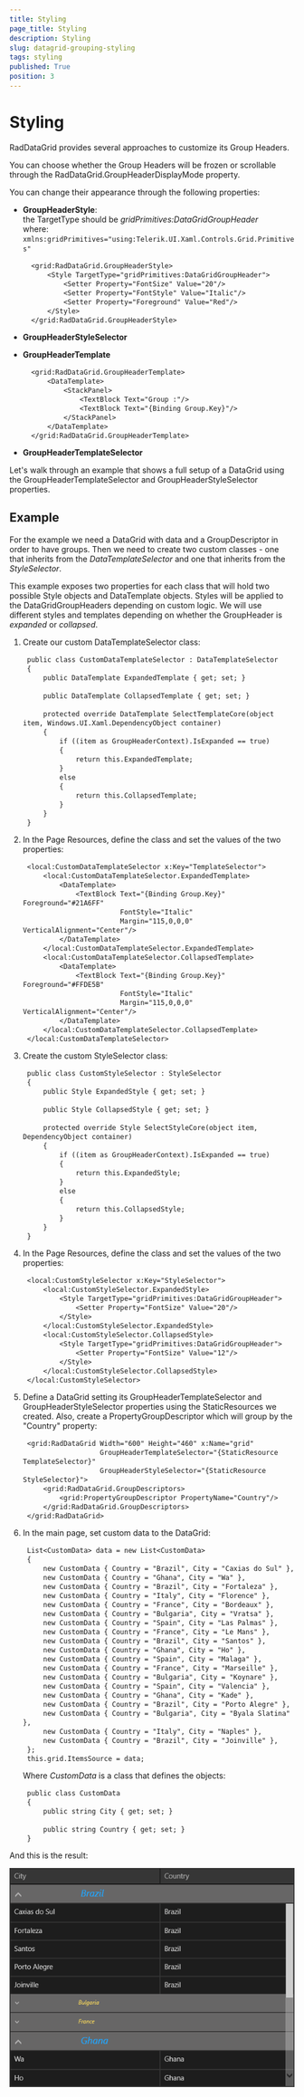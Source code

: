 ```yaml
---
title: Styling
page_title: Styling
description: Styling
slug: datagrid-grouping-styling
tags: styling
published: True
position: 3
---
```


# Styling

RadDataGrid provides several approaches to customize its Group Headers.

You can choose whether the Group Headers will be frozen or scrollable through the RadDataGrid.GroupHeaderDisplayMode property.

You can change their appearance through the following properties:

* **GroupHeaderStyle**:  
the TargetType should be *gridPrimitives:DataGridGroupHeader*  
where: `xmlns:gridPrimitives="using:Telerik.UI.Xaml.Controls.Grid.Primitives"`

		<grid:RadDataGrid.GroupHeaderStyle>
		    <Style TargetType="gridPrimitives:DataGridGroupHeader">
		        <Setter Property="FontSize" Value="20"/>
		        <Setter Property="FontStyle" Value="Italic"/>
		        <Setter Property="Foreground" Value="Red"/>
		    </Style>
		</grid:RadDataGrid.GroupHeaderStyle>
* **GroupHeaderStyleSelector**
* **GroupHeaderTemplate**

		<grid:RadDataGrid.GroupHeaderTemplate>
		    <DataTemplate>
		        <StackPanel>
		            <TextBlock Text="Group :"/>
		            <TextBlock Text="{Binding Group.Key}"/>
		        </StackPanel>
		    </DataTemplate>
		</grid:RadDataGrid.GroupHeaderTemplate>
* **GroupHeaderTemplateSelector**

Let's walk through an example that shows a full setup of a DataGrid using the GroupHeaderTemplateSelector and GroupHeaderStyleSelector properties.

## Example

For the example we need a DataGrid with data and a GroupDescriptor in order to have groups. Then we need to create two custom classes - one that inherits from the *DataTemplateSelector* and one that inherits from the *StyleSelector*.

This example exposes two properties for each class that will hold two possible Style objects and DataTemplate objects. Styles will be applied to the DataGridGroupHeaders depending on custom logic. We will use different styles and templates depending on whether the GroupHeader is *expanded* or *collapsed*.


1. Create our custom DataTemplateSelector class:

		public class CustomDataTemplateSelector : DataTemplateSelector
		{
		    public DataTemplate ExpandedTemplate { get; set; }
		
		    public DataTemplate CollapsedTemplate { get; set; }
		
		    protected override DataTemplate SelectTemplateCore(object item, Windows.UI.Xaml.DependencyObject container)
		    {
		        if ((item as GroupHeaderContext).IsExpanded == true)
		        {
		            return this.ExpandedTemplate;
		        }
		        else
		        {
		            return this.CollapsedTemplate;
		        }
		    }
		}

1. In the Page Resources, define the class and set the values of the two properties:

		<local:CustomDataTemplateSelector x:Key="TemplateSelector">
		    <local:CustomDataTemplateSelector.ExpandedTemplate>
		        <DataTemplate>
		            <TextBlock Text="{Binding Group.Key}" Foreground="#21A6FF" 
		                       FontStyle="Italic" 
		                       Margin="115,0,0,0" VerticalAlignment="Center"/>
		        </DataTemplate>
		    </local:CustomDataTemplateSelector.ExpandedTemplate>
		    <local:CustomDataTemplateSelector.CollapsedTemplate>
		        <DataTemplate>
		            <TextBlock Text="{Binding Group.Key}" Foreground="#FFDE5B" 
		                       FontStyle="Italic" 
		                       Margin="115,0,0,0" VerticalAlignment="Center"/>
		        </DataTemplate>
		    </local:CustomDataTemplateSelector.CollapsedTemplate>
		</local:CustomDataTemplateSelector>

1. Create the custom StyleSelector class:

		public class CustomStyleSelector : StyleSelector
		{
		    public Style ExpandedStyle { get; set; }
		
		    public Style CollapsedStyle { get; set; }
		
		    protected override Style SelectStyleCore(object item, DependencyObject container)
		    {
		        if ((item as GroupHeaderContext).IsExpanded == true)
		        {
		            return this.ExpandedStyle;
		        }
		        else
		        {
		            return this.CollapsedStyle;
		        }
		    }
		}

1. In the Page Resources, define the class and set the values of the two properties:

		<local:CustomStyleSelector x:Key="StyleSelector">
		    <local:CustomStyleSelector.ExpandedStyle>
		        <Style TargetType="gridPrimitives:DataGridGroupHeader">
		            <Setter Property="FontSize" Value="20"/>
		        </Style>
		    </local:CustomStyleSelector.ExpandedStyle>
		    <local:CustomStyleSelector.CollapsedStyle>
		        <Style TargetType="gridPrimitives:DataGridGroupHeader">
		            <Setter Property="FontSize" Value="12"/>
		        </Style>
		    </local:CustomStyleSelector.CollapsedStyle>
		</local:CustomStyleSelector>

1. Define a DataGrid setting its GroupHeaderTemplateSelector and GroupHeaderStyleSelector properties using the StaticResources we created. Also, create a PropertyGroupDescriptor which will group by the "Country" property:

		<grid:RadDataGrid Width="600" Height="460" x:Name="grid"
		                  GroupHeaderTemplateSelector="{StaticResource TemplateSelector}"
		                  GroupHeaderStyleSelector="{StaticResource StyleSelector}">
		    <grid:RadDataGrid.GroupDescriptors>
		        <grid:PropertyGroupDescriptor PropertyName="Country"/>
		    </grid:RadDataGrid.GroupDescriptors>
		</grid:RadDataGrid>

1. In the main page, set custom data to the DataGrid:

		List<CustomData> data = new List<CustomData>
		{
		    new CustomData { Country = "Brazil", City = "Caxias do Sul" },
		    new CustomData { Country = "Ghana", City = "Wa" },
		    new CustomData { Country = "Brazil", City = "Fortaleza" },
		    new CustomData { Country = "Italy", City = "Florence" },
		    new CustomData { Country = "France", City = "Bordeaux" },
		    new CustomData { Country = "Bulgaria", City = "Vratsa" },
		    new CustomData { Country = "Spain", City = "Las Palmas" },
		    new CustomData { Country = "France", City = "Le Mans" },
		    new CustomData { Country = "Brazil", City = "Santos" },
		    new CustomData { Country = "Ghana", City = "Ho" },
		    new CustomData { Country = "Spain", City = "Malaga" },
		    new CustomData { Country = "France", City = "Marseille" },
		    new CustomData { Country = "Bulgaria", City = "Koynare" },
		    new CustomData { Country = "Spain", City = "Valencia" },
		    new CustomData { Country = "Ghana", City = "Kade" },
		    new CustomData { Country = "Brazil", City = "Porto Alegre" },
		    new CustomData { Country = "Bulgaria", City = "Byala Slatina" },
		    new CustomData { Country = "Italy", City = "Naples" },
		    new CustomData { Country = "Brazil", City = "Joinville" },
		};
		this.grid.ItemsSource = data;

	Where *CustomData* is a class that defines the objects:

		public class CustomData
		{
		    public string City { get; set; }
		
		    public string Country { get; set; }
		}

And this is the result:

![Group Header Styling Example](images/GroupHeaderStylingExample.png)
